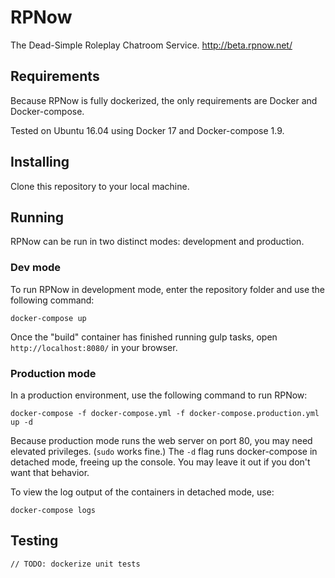 # RPNow
The Dead-Simple Roleplay Chatroom Service. http://beta.rpnow.net/


## Requirements
Because RPNow is fully dockerized, the only requirements are Docker and Docker-compose.

Tested on Ubuntu 16.04 using Docker 17 and Docker-compose 1.9.


## Installing
Clone this repository to your local machine.


## Running
RPNow can be run in two distinct modes: development and production.

### Dev mode
To run RPNow in development mode, enter the repository folder and use the following command:

    docker-compose up

Once the "build" container has finished running gulp tasks, open `http://localhost:8080/` in your browser.


### Production mode
In a production environment, use the following command to run RPNow:

    docker-compose -f docker-compose.yml -f docker-compose.production.yml up -d

Because production mode runs the web server on port 80, you may need elevated privileges. (`sudo` works fine.) The `-d` flag runs docker-compose in detached mode, freeing up the console. You may leave it out if you don't want that behavior.

To view the log output of the containers in detached mode, use:

    docker-compose logs


## Testing
`// TODO: dockerize unit tests`
